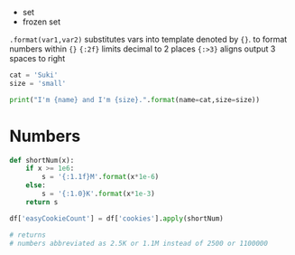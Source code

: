 - set
- frozen set

`.format(var1,var2)` substitutes vars into template denoted by `{}`.
to format numbers within `{}`
`{:2f}` limits decimal to 2 places
`{:>3}` aligns output 3 spaces to right

```python
cat = 'Suki'
size = 'small'

print("I'm {name} and I'm {size}.".format(name=cat,size=size))
```

# Numbers

```python
def shortNum(x):
    if x >= 1e6:
        s = '{:1.1f}M'.format(x*1e-6)
    else:
        s = '{:1.0}K'.format(x*1e-3)
    return s

df['easyCookieCount'] = df['cookies'].apply(shortNum)

# returns
# numbers abbreviated as 2.5K or 1.1M instead of 2500 or 1100000
```

